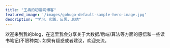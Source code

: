 ```yaml
---
title: "王冉的叨逼叨博客"
featured_image: '/images/gohugo-default-sample-hero-image.jpg'
description: "学习，实践，反思，总结"
---
```

欢迎来到我的blog，在这里我会分享关于大数据/后端/算法等方面的感悟和一些读书笔记(不限种类). 如果有疑惑或者建议，欢迎交流。
